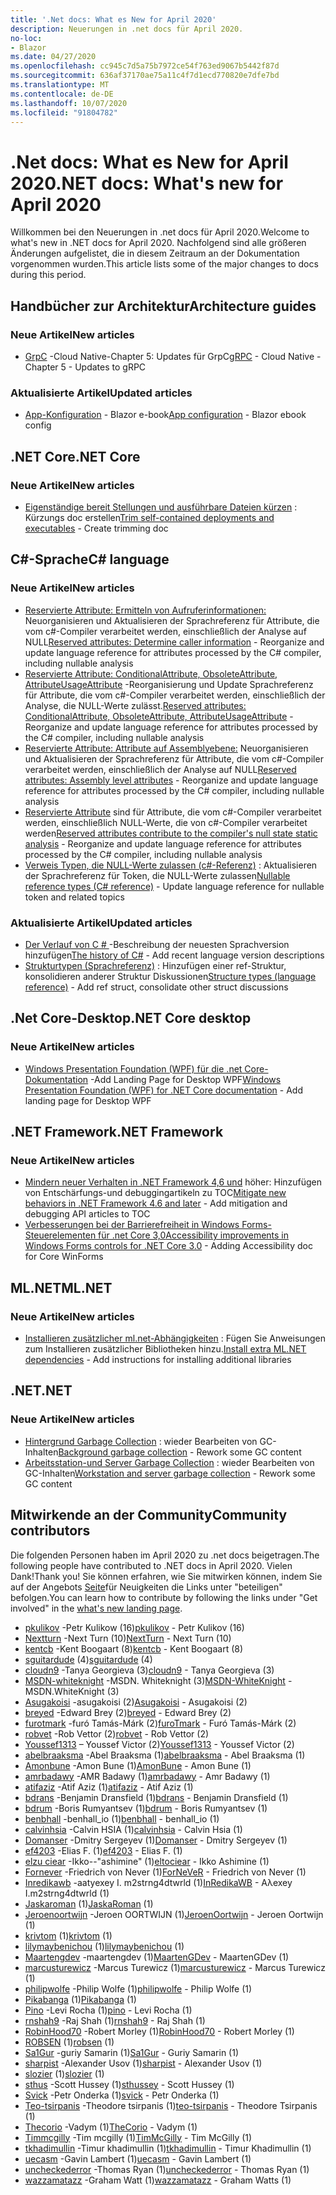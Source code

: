 ```yaml
---
title: '.Net docs: What es New for April 2020'
description: Neuerungen in .net docs für April 2020.
no-loc:
- Blazor
ms.date: 04/27/2020
ms.openlocfilehash: cc945c7d5a75b7972ce54f763ed9067b5442f87d
ms.sourcegitcommit: 636af37170ae75a11c4f7d1ecd770820e7dfe7bd
ms.translationtype: MT
ms.contentlocale: de-DE
ms.lasthandoff: 10/07/2020
ms.locfileid: "91804782"
---
```

# <a name="net-docs-whats-new-for-april-2020"></a><span data-ttu-id="0e3b2-103">.Net docs: What es New for April 2020</span><span class="sxs-lookup"><span data-stu-id="0e3b2-103">.NET docs: What's new for April 2020</span></span>

<span data-ttu-id="0e3b2-104">Willkommen bei den Neuerungen in .net docs für April 2020.</span><span class="sxs-lookup"><span data-stu-id="0e3b2-104">Welcome to what's new in .NET docs for April 2020.</span></span> <span data-ttu-id="0e3b2-105">Nachfolgend sind alle größeren Änderungen aufgelistet, die in diesem Zeitraum an der Dokumentation vorgenommen wurden.</span><span class="sxs-lookup"><span data-stu-id="0e3b2-105">This article lists some of the major changes to docs during this period.</span></span>

## <a name="architecture-guides"></a><span data-ttu-id="0e3b2-106">Handbücher zur Architektur</span><span class="sxs-lookup"><span data-stu-id="0e3b2-106">Architecture guides</span></span>

### <a name="new-articles"></a><span data-ttu-id="0e3b2-107">Neue Artikel</span><span class="sxs-lookup"><span data-stu-id="0e3b2-107">New articles</span></span>

- <span data-ttu-id="0e3b2-108">[GrpC](../architecture/cloud-native/grpc.md) -Cloud Native-Chapter 5: Updates für GrpC</span><span class="sxs-lookup"><span data-stu-id="0e3b2-108">[gRPC](../architecture/cloud-native/grpc.md) - Cloud Native - Chapter 5 - Updates to gRPC</span></span>

### <a name="updated-articles"></a><span data-ttu-id="0e3b2-109">Aktualisierte Artikel</span><span class="sxs-lookup"><span data-stu-id="0e3b2-109">Updated articles</span></span>

- <span data-ttu-id="0e3b2-110">[App-Konfiguration](../architecture/blazor-for-web-forms-developers/config.md)  -  Blazor e-book</span><span class="sxs-lookup"><span data-stu-id="0e3b2-110">[App configuration](../architecture/blazor-for-web-forms-developers/config.md) - Blazor ebook config</span></span>

## <a name="net-core"></a><span data-ttu-id="0e3b2-111">.NET Core</span><span class="sxs-lookup"><span data-stu-id="0e3b2-111">.NET Core</span></span>

### <a name="new-articles"></a><span data-ttu-id="0e3b2-112">Neue Artikel</span><span class="sxs-lookup"><span data-stu-id="0e3b2-112">New articles</span></span>

- <span data-ttu-id="0e3b2-113">[Eigenständige bereit Stellungen und ausführbare Dateien kürzen](../core/deploying/trim-self-contained.md) : Kürzungs doc erstellen</span><span class="sxs-lookup"><span data-stu-id="0e3b2-113">[Trim self-contained deployments and executables](../core/deploying/trim-self-contained.md) - Create trimming doc</span></span>

## <a name="c-language"></a><span data-ttu-id="0e3b2-114">C#-Sprache</span><span class="sxs-lookup"><span data-stu-id="0e3b2-114">C# language</span></span>

### <a name="new-articles"></a><span data-ttu-id="0e3b2-115">Neue Artikel</span><span class="sxs-lookup"><span data-stu-id="0e3b2-115">New articles</span></span>

- <span data-ttu-id="0e3b2-116">[Reservierte Attribute: Ermitteln von Aufruferinformationen:](../csharp/language-reference/attributes/caller-information.md) Neuorganisieren und Aktualisieren der Sprachreferenz für Attribute, die vom c#-Compiler verarbeitet werden, einschließlich der Analyse auf NULL</span><span class="sxs-lookup"><span data-stu-id="0e3b2-116">[Reserved attributes: Determine caller information](../csharp/language-reference/attributes/caller-information.md) - Reorganize and update language reference for attributes processed by the C# compiler, including nullable analysis</span></span>
- <span data-ttu-id="0e3b2-117">[Reservierte Attribute: ConditionalAttribute, ObsoleteAttribute, AttributeUsageAttribute](../csharp/language-reference/attributes/general.md) -Reorganisierung und Update Sprachreferenz für Attribute, die vom c#-Compiler verarbeitet werden, einschließlich der Analyse, die NULL-Werte zulässt.</span><span class="sxs-lookup"><span data-stu-id="0e3b2-117">[Reserved attributes: ConditionalAttribute, ObsoleteAttribute, AttributeUsageAttribute](../csharp/language-reference/attributes/general.md) - Reorganize and update language reference for attributes processed by the C# compiler, including nullable analysis</span></span>
- <span data-ttu-id="0e3b2-118">[Reservierte Attribute: Attribute auf Assemblyebene:](../csharp/language-reference/attributes/global.md) Neuorganisieren und Aktualisieren der Sprachreferenz für Attribute, die vom c#-Compiler verarbeitet werden, einschließlich der Analyse auf NULL</span><span class="sxs-lookup"><span data-stu-id="0e3b2-118">[Reserved attributes: Assembly level attributes](../csharp/language-reference/attributes/global.md) - Reorganize and update language reference for attributes processed by the C# compiler, including nullable analysis</span></span>
- <span data-ttu-id="0e3b2-119">[Reservierte Attribute](../csharp/language-reference/attributes/nullable-analysis.md) sind für Attribute, die vom c#-Compiler verarbeitet werden, einschließlich NULL-Werte, die von c#-Compiler verarbeitet werden</span><span class="sxs-lookup"><span data-stu-id="0e3b2-119">[Reserved attributes contribute to the compiler's null state static analysis](../csharp/language-reference/attributes/nullable-analysis.md) - Reorganize and update language reference for attributes processed by the C# compiler, including nullable analysis</span></span>
- <span data-ttu-id="0e3b2-120">[Verweis Typen, die NULL-Werte zulassen (c#-Referenz)](../csharp/language-reference/builtin-types/nullable-reference-types.md) : Aktualisieren der Sprachreferenz für Token, die NULL-Werte zulassen</span><span class="sxs-lookup"><span data-stu-id="0e3b2-120">[Nullable reference types (C# reference)](../csharp/language-reference/builtin-types/nullable-reference-types.md) - Update language reference for nullable token and related topics</span></span>

### <a name="updated-articles"></a><span data-ttu-id="0e3b2-121">Aktualisierte Artikel</span><span class="sxs-lookup"><span data-stu-id="0e3b2-121">Updated articles</span></span>

- <span data-ttu-id="0e3b2-122">[Der Verlauf von C \# ](../csharp/whats-new/csharp-version-history.md) -Beschreibung der neuesten Sprachversion hinzufügen</span><span class="sxs-lookup"><span data-stu-id="0e3b2-122">[The history of C\#](../csharp/whats-new/csharp-version-history.md) - Add recent language version descriptions</span></span>
- <span data-ttu-id="0e3b2-123">[Strukturtypen (Sprachreferenz)](../csharp/language-reference/builtin-types/struct.md) : Hinzufügen einer ref-Struktur, konsolidieren anderer Struktur Diskussionen</span><span class="sxs-lookup"><span data-stu-id="0e3b2-123">[Structure types (language reference)](../csharp/language-reference/builtin-types/struct.md) - Add ref struct, consolidate other struct discussions</span></span>

## <a name="net-core-desktop"></a><span data-ttu-id="0e3b2-124">.Net Core-Desktop</span><span class="sxs-lookup"><span data-stu-id="0e3b2-124">.NET Core desktop</span></span>

### <a name="new-articles"></a><span data-ttu-id="0e3b2-125">Neue Artikel</span><span class="sxs-lookup"><span data-stu-id="0e3b2-125">New articles</span></span>

- <span data-ttu-id="0e3b2-126">[Windows Presentation Foundation (WPF) für die .net Core-Dokumentation](/dotnet/desktop/wpf/) -Add Landing Page for Desktop WPF</span><span class="sxs-lookup"><span data-stu-id="0e3b2-126">[Windows Presentation Foundation (WPF) for .NET Core documentation](/dotnet/desktop/wpf/) - Add landing page for Desktop WPF</span></span>

## <a name="net-framework"></a><span data-ttu-id="0e3b2-127">.NET Framework</span><span class="sxs-lookup"><span data-stu-id="0e3b2-127">.NET Framework</span></span>

### <a name="new-articles"></a><span data-ttu-id="0e3b2-128">Neue Artikel</span><span class="sxs-lookup"><span data-stu-id="0e3b2-128">New articles</span></span>

- <span data-ttu-id="0e3b2-129">[Mindern neuer Verhalten in .NET Framework 4,6 und](../framework/migration-guide/mitigations.md) höher: Hinzufügen von Entschärfungs-und debuggingartikeln zu TOC</span><span class="sxs-lookup"><span data-stu-id="0e3b2-129">[Mitigate new behaviors in .NET Framework 4.6 and later](../framework/migration-guide/mitigations.md) - Add mitigation and debugging API articles to TOC</span></span>
- <span data-ttu-id="0e3b2-130">[Verbesserungen bei der Barrierefreiheit in Windows Forms-Steuerelementen für .net Core 3,0](/dotnet/desktop/winforms/windows-forms-accessibility-improvements)</span><span class="sxs-lookup"><span data-stu-id="0e3b2-130">[Accessibility improvements in Windows Forms controls for .NET Core 3.0](/dotnet/desktop/winforms/windows-forms-accessibility-improvements) - Adding Accessibility doc for Core WinForms</span></span>

## <a name="mlnet"></a><span data-ttu-id="0e3b2-131">ML.NET</span><span class="sxs-lookup"><span data-stu-id="0e3b2-131">ML.NET</span></span>

### <a name="new-articles"></a><span data-ttu-id="0e3b2-132">Neue Artikel</span><span class="sxs-lookup"><span data-stu-id="0e3b2-132">New articles</span></span>

- <span data-ttu-id="0e3b2-133">[Installieren zusätzlicher ml.net-Abhängigkeiten](../machine-learning/how-to-guides/install-extra-dependencies.md) : Fügen Sie Anweisungen zum Installieren zusätzlicher Bibliotheken hinzu.</span><span class="sxs-lookup"><span data-stu-id="0e3b2-133">[Install extra ML.NET dependencies](../machine-learning/how-to-guides/install-extra-dependencies.md) - Add instructions for installing additional libraries</span></span>

## <a name="net"></a><span data-ttu-id="0e3b2-134">.NET</span><span class="sxs-lookup"><span data-stu-id="0e3b2-134">.NET</span></span>

### <a name="new-articles"></a><span data-ttu-id="0e3b2-135">Neue Artikel</span><span class="sxs-lookup"><span data-stu-id="0e3b2-135">New articles</span></span>

- <span data-ttu-id="0e3b2-136">[Hintergrund Garbage Collection](../standard/garbage-collection/background-gc.md) : wieder Bearbeiten von GC-Inhalten</span><span class="sxs-lookup"><span data-stu-id="0e3b2-136">[Background garbage collection](../standard/garbage-collection/background-gc.md) - Rework some GC content</span></span>
- <span data-ttu-id="0e3b2-137">[Arbeitsstation-und Server Garbage Collection](../standard/garbage-collection/workstation-server-gc.md) : wieder Bearbeiten von GC-Inhalten</span><span class="sxs-lookup"><span data-stu-id="0e3b2-137">[Workstation and server garbage collection](../standard/garbage-collection/workstation-server-gc.md) - Rework some GC content</span></span>

## <a name="community-contributors"></a><span data-ttu-id="0e3b2-138">Mitwirkende an der Community</span><span class="sxs-lookup"><span data-stu-id="0e3b2-138">Community contributors</span></span>

<span data-ttu-id="0e3b2-139">Die folgenden Personen haben im April 2020 zu .net docs beigetragen.</span><span class="sxs-lookup"><span data-stu-id="0e3b2-139">The following people have contributed to .NET docs in April 2020.</span></span> <span data-ttu-id="0e3b2-140">Vielen Dank!</span><span class="sxs-lookup"><span data-stu-id="0e3b2-140">Thank you!</span></span> <span data-ttu-id="0e3b2-141">Sie können erfahren, wie Sie mitwirken können, indem Sie auf der Angebots [Seite](index.yml)für Neuigkeiten die Links unter "beteiligen" befolgen.</span><span class="sxs-lookup"><span data-stu-id="0e3b2-141">You can learn how to contribute by following the links under "Get involved" in the [what's new landing page](index.yml).</span></span>

- <span data-ttu-id="0e3b2-142">[pkulikov](https://github.com/pkulikov) -Petr Kulikow (16)</span><span class="sxs-lookup"><span data-stu-id="0e3b2-142">[pkulikov](https://github.com/pkulikov) - Petr Kulikov (16)</span></span>
- <span data-ttu-id="0e3b2-143">[Nextturn](https://github.com/NextTurn) -Next Turn (10)</span><span class="sxs-lookup"><span data-stu-id="0e3b2-143">[NextTurn](https://github.com/NextTurn) - Next Turn (10)</span></span>
- <span data-ttu-id="0e3b2-144">[kentcb](https://github.com/kentcb) -Kent Boogaart (8)</span><span class="sxs-lookup"><span data-stu-id="0e3b2-144">[kentcb](https://github.com/kentcb) - Kent Boogaart (8)</span></span>
- <span data-ttu-id="0e3b2-145">[sguitardude](https://github.com/sguitardude) (4)</span><span class="sxs-lookup"><span data-stu-id="0e3b2-145">[sguitardude](https://github.com/sguitardude) (4)</span></span>
- <span data-ttu-id="0e3b2-146">[cloudn9](https://github.com/cloudn9) -Tanya Georgieva (3)</span><span class="sxs-lookup"><span data-stu-id="0e3b2-146">[cloudn9](https://github.com/cloudn9) - Tanya Georgieva (3)</span></span>
- <span data-ttu-id="0e3b2-147">[MSDN-whiteknight](https://github.com/MSDN-WhiteKnight) -MSDN. Whiteknight (3)</span><span class="sxs-lookup"><span data-stu-id="0e3b2-147">[MSDN-WhiteKnight](https://github.com/MSDN-WhiteKnight) - MSDN.WhiteKnight (3)</span></span>
- <span data-ttu-id="0e3b2-148">[Asugakoisi](https://github.com/Asugakoisi) -asugakoisi (2)</span><span class="sxs-lookup"><span data-stu-id="0e3b2-148">[Asugakoisi](https://github.com/Asugakoisi) - Asugakoisi (2)</span></span>
- <span data-ttu-id="0e3b2-149">[breyed](https://github.com/breyed) -Edward Brey (2)</span><span class="sxs-lookup"><span data-stu-id="0e3b2-149">[breyed](https://github.com/breyed) - Edward Brey (2)</span></span>
- <span data-ttu-id="0e3b2-150">[furotmark](https://github.com/furoTmark) -furó Tamás-Márk (2)</span><span class="sxs-lookup"><span data-stu-id="0e3b2-150">[furoTmark](https://github.com/furoTmark) -  Furó Tamás-Márk (2)</span></span>
- <span data-ttu-id="0e3b2-151">[robvet](https://github.com/robvet) -Rob Vettor (2)</span><span class="sxs-lookup"><span data-stu-id="0e3b2-151">[robvet](https://github.com/robvet) - Rob Vettor (2)</span></span>
- <span data-ttu-id="0e3b2-152">[Youssef1313](https://github.com/Youssef1313) – Youssef Victor (2)</span><span class="sxs-lookup"><span data-stu-id="0e3b2-152">[Youssef1313](https://github.com/Youssef1313) - Youssef Victor (2)</span></span>
- <span data-ttu-id="0e3b2-153">[abelbraaksma](https://github.com/abelbraaksma) -Abel Braaksma (1)</span><span class="sxs-lookup"><span data-stu-id="0e3b2-153">[abelbraaksma](https://github.com/abelbraaksma) - Abel Braaksma (1)</span></span>
- <span data-ttu-id="0e3b2-154">[Amonbune](https://github.com/AmonBune) -Amon Bune (1)</span><span class="sxs-lookup"><span data-stu-id="0e3b2-154">[AmonBune](https://github.com/AmonBune) - Amon Bune (1)</span></span>
- <span data-ttu-id="0e3b2-155">[amrbadawy](https://github.com/amrbadawy) -AMR Badawy (1)</span><span class="sxs-lookup"><span data-stu-id="0e3b2-155">[amrbadawy](https://github.com/amrbadawy) - Amr Badawy (1)</span></span>
- <span data-ttu-id="0e3b2-156">[atifaziz](https://github.com/atifaziz) -Atif Aziz (1)</span><span class="sxs-lookup"><span data-stu-id="0e3b2-156">[atifaziz](https://github.com/atifaziz) - Atif Aziz (1)</span></span>
- <span data-ttu-id="0e3b2-157">[bdrans](https://github.com/bdrans) -Benjamin Dransfield (1)</span><span class="sxs-lookup"><span data-stu-id="0e3b2-157">[bdrans](https://github.com/bdrans) - Benjamin Dransfield (1)</span></span>
- <span data-ttu-id="0e3b2-158">[bdrum](https://github.com/bdrum) -Boris Rumyantsev (1)</span><span class="sxs-lookup"><span data-stu-id="0e3b2-158">[bdrum](https://github.com/bdrum) - Boris Rumyantsev (1)</span></span>
- <span data-ttu-id="0e3b2-159">[benbhall](https://github.com/benbhall) -benhall_io (1)</span><span class="sxs-lookup"><span data-stu-id="0e3b2-159">[benbhall](https://github.com/benbhall) - benhall_io (1)</span></span>
- <span data-ttu-id="0e3b2-160">[calvinhsia](https://github.com/calvinhsia) -Calvin HSIA (1)</span><span class="sxs-lookup"><span data-stu-id="0e3b2-160">[calvinhsia](https://github.com/calvinhsia) - Calvin Hsia (1)</span></span>
- <span data-ttu-id="0e3b2-161">[Domanser](https://github.com/Domanser) -Dmitry Sergeyev (1)</span><span class="sxs-lookup"><span data-stu-id="0e3b2-161">[Domanser](https://github.com/Domanser) - Dmitry Sergeyev (1)</span></span>
- <span data-ttu-id="0e3b2-162">[ef4203](https://github.com/ef4203) -Elias F. (1)</span><span class="sxs-lookup"><span data-stu-id="0e3b2-162">[ef4203](https://github.com/ef4203) - Elias F. (1)</span></span>
- <span data-ttu-id="0e3b2-163">[elzu ciear](https://github.com/eltociear) -Ikko--"ashimine" (1)</span><span class="sxs-lookup"><span data-stu-id="0e3b2-163">[eltociear](https://github.com/eltociear) - Ikko Ashimine (1)</span></span>
- <span data-ttu-id="0e3b2-164">[Fornever](https://github.com/ForNeVeR) -Friedrich von Never (1)</span><span class="sxs-lookup"><span data-stu-id="0e3b2-164">[ForNeVeR](https://github.com/ForNeVeR) - Friedrich von Never (1)</span></span>
- <span data-ttu-id="0e3b2-165">[Inredikawb](https://github.com/InRedikaWB) -aatyexey I. m2strng4dtwrld (1)</span><span class="sxs-lookup"><span data-stu-id="0e3b2-165">[InRedikaWB](https://github.com/InRedikaWB) - Aλexey I.m2strng4dtwrld (1)</span></span>
- <span data-ttu-id="0e3b2-166">[Jaskaroman](https://github.com/JaskaRoman) (1)</span><span class="sxs-lookup"><span data-stu-id="0e3b2-166">[JaskaRoman](https://github.com/JaskaRoman) (1)</span></span>
- <span data-ttu-id="0e3b2-167">[Jeroenoortwijn](https://github.com/JeroenOortwijn) -Jeroen OORTWIJN (1)</span><span class="sxs-lookup"><span data-stu-id="0e3b2-167">[JeroenOortwijn](https://github.com/JeroenOortwijn) - Jeroen Oortwijn (1)</span></span>
- <span data-ttu-id="0e3b2-168">[krivtom](https://github.com/krivtom) (1)</span><span class="sxs-lookup"><span data-stu-id="0e3b2-168">[krivtom](https://github.com/krivtom) (1)</span></span>
- <span data-ttu-id="0e3b2-169">[lilymaybenichou](https://github.com/lilymaybenichou) (1)</span><span class="sxs-lookup"><span data-stu-id="0e3b2-169">[lilymaybenichou](https://github.com/lilymaybenichou) (1)</span></span>
- <span data-ttu-id="0e3b2-170">[Maartengdev](https://github.com/MaartenGDev) -maartengdev (1)</span><span class="sxs-lookup"><span data-stu-id="0e3b2-170">[MaartenGDev](https://github.com/MaartenGDev) - MaartenGDev (1)</span></span>
- <span data-ttu-id="0e3b2-171">[marcusturewicz](https://github.com/marcusturewicz) -Marcus Turewicz (1)</span><span class="sxs-lookup"><span data-stu-id="0e3b2-171">[marcusturewicz](https://github.com/marcusturewicz) - Marcus Turewicz (1)</span></span>
- <span data-ttu-id="0e3b2-172">[philipwolfe](https://github.com/philipwolfe) -Philip Wolfe (1)</span><span class="sxs-lookup"><span data-stu-id="0e3b2-172">[philipwolfe](https://github.com/philipwolfe) - Philip Wolfe (1)</span></span>
- <span data-ttu-id="0e3b2-173">[Pikabanga](https://github.com/Pikabanga) (1)</span><span class="sxs-lookup"><span data-stu-id="0e3b2-173">[Pikabanga](https://github.com/Pikabanga) (1)</span></span>
- <span data-ttu-id="0e3b2-174">[Pino](https://github.com/pino) -Levi Rocha (1)</span><span class="sxs-lookup"><span data-stu-id="0e3b2-174">[pino](https://github.com/pino) - Levi Rocha (1)</span></span>
- <span data-ttu-id="0e3b2-175">[rnshah9](https://github.com/rnshah9) -Raj Shah (1)</span><span class="sxs-lookup"><span data-stu-id="0e3b2-175">[rnshah9](https://github.com/rnshah9) - Raj Shah (1)</span></span>
- <span data-ttu-id="0e3b2-176">[RobinHood70](https://github.com/RobinHood70) -Robert Morley (1)</span><span class="sxs-lookup"><span data-stu-id="0e3b2-176">[RobinHood70](https://github.com/RobinHood70) - Robert Morley (1)</span></span>
- <span data-ttu-id="0e3b2-177">[ROBSEN](https://github.com/robsen) (1)</span><span class="sxs-lookup"><span data-stu-id="0e3b2-177">[robsen](https://github.com/robsen) (1)</span></span>
- <span data-ttu-id="0e3b2-178">[Sa1Gur](https://github.com/Sa1Gur) -guriy Samarin (1)</span><span class="sxs-lookup"><span data-stu-id="0e3b2-178">[Sa1Gur](https://github.com/Sa1Gur) - Guriy Samarin (1)</span></span>
- <span data-ttu-id="0e3b2-179">[sharpist](https://github.com/sharpist) -Alexander Usov (1)</span><span class="sxs-lookup"><span data-stu-id="0e3b2-179">[sharpist](https://github.com/sharpist) - Alexander Usov (1)</span></span>
- <span data-ttu-id="0e3b2-180">[slozier](https://github.com/slozier) (1)</span><span class="sxs-lookup"><span data-stu-id="0e3b2-180">[slozier](https://github.com/slozier) (1)</span></span>
- <span data-ttu-id="0e3b2-181">[sthus](https://github.com/sthussey) -Scott Hussey (1)</span><span class="sxs-lookup"><span data-stu-id="0e3b2-181">[sthussey](https://github.com/sthussey) - Scott Hussey (1)</span></span>
- <span data-ttu-id="0e3b2-182">[Svick](https://github.com/svick) -Petr Onderka (1)</span><span class="sxs-lookup"><span data-stu-id="0e3b2-182">[svick](https://github.com/svick) - Petr Onderka (1)</span></span>
- <span data-ttu-id="0e3b2-183">[Teo-tsirpanis](https://github.com/teo-tsirpanis) -Theodore tsirpanis (1)</span><span class="sxs-lookup"><span data-stu-id="0e3b2-183">[teo-tsirpanis](https://github.com/teo-tsirpanis) - Theodore Tsirpanis (1)</span></span>
- <span data-ttu-id="0e3b2-184">[Thecorio](https://github.com/TheCorio) -Vadym (1)</span><span class="sxs-lookup"><span data-stu-id="0e3b2-184">[TheCorio](https://github.com/TheCorio) - Vadym (1)</span></span>
- <span data-ttu-id="0e3b2-185">[Timmcgilly](https://github.com/TimMcGilly) -Tim mcgilly (1)</span><span class="sxs-lookup"><span data-stu-id="0e3b2-185">[TimMcGilly](https://github.com/TimMcGilly) - Tim McGilly (1)</span></span>
- <span data-ttu-id="0e3b2-186">[tkhadimullin](https://github.com/tkhadimullin) -Timur khadimullin (1)</span><span class="sxs-lookup"><span data-stu-id="0e3b2-186">[tkhadimullin](https://github.com/tkhadimullin) - Timur Khadimullin (1)</span></span>
- <span data-ttu-id="0e3b2-187">[uecasm](https://github.com/uecasm) -Gavin Lambert (1)</span><span class="sxs-lookup"><span data-stu-id="0e3b2-187">[uecasm](https://github.com/uecasm) - Gavin Lambert (1)</span></span>
- <span data-ttu-id="0e3b2-188">[uncheckederror](https://github.com/uncheckederror) -Thomas Ryan (1)</span><span class="sxs-lookup"><span data-stu-id="0e3b2-188">[uncheckederror](https://github.com/uncheckederror) - Thomas Ryan (1)</span></span>
- <span data-ttu-id="0e3b2-189">[wazzamatazz](https://github.com/wazzamatazz) -Graham Watt (1)</span><span class="sxs-lookup"><span data-stu-id="0e3b2-189">[wazzamatazz](https://github.com/wazzamatazz) - Graham Watts (1)</span></span>
